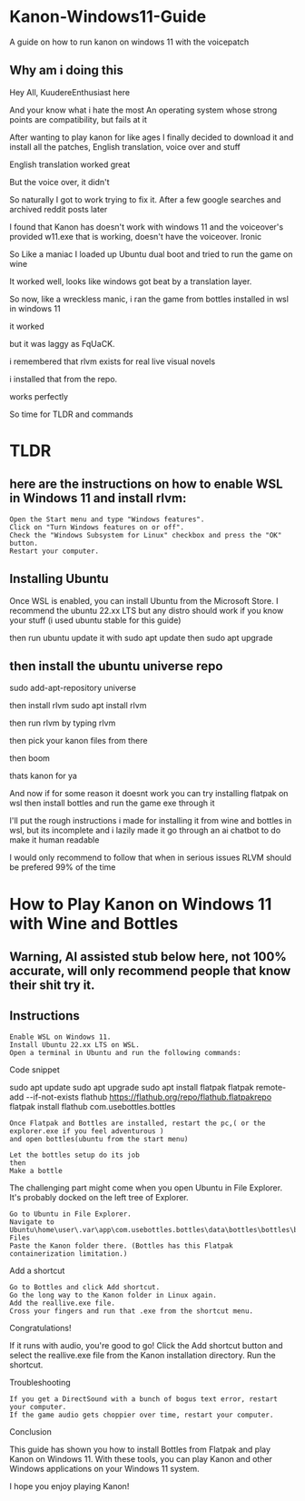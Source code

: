 # Kanon-Windows11-Guide
A guide on how to run kanon on windows 11 with the voicepatch

## Why am i doing this

Hey All, KuudereEnthusiast here

And your know what i hate the most
An operating system whose strong points are compatibility, but fails at it

After wanting to play kanon for like ages 
I finally decided to download it and install all the patches, English translation, voice over and stuff

English translation worked great

But the voice over, it didn't

So naturally I got to work trying to fix it.
After a few google searches and archived reddit posts later

I found that Kanon has doesn't work with windows 11 and the voiceover's provided w11.exe that is working, doesn't have the voiceover. Ironic

So
Like a maniac
I loaded up Ubuntu dual boot and tried to run the game on wine

It worked
well, looks like windows got beat by a translation layer.

So now, like a wreckless manic, i ran the game from bottles installed in wsl in windows 11

it worked


but it was laggy as FqUaCK.

i remembered that rlvm exists for real live visual novels

i installed that from the repo.


works perfectly

So
time for TLDR and commands

# TLDR

## here are the instructions on how to enable WSL in Windows 11 and install rlvm:

    Open the Start menu and type "Windows features".
    Click on "Turn Windows features on or off".
    Check the "Windows Subsystem for Linux" checkbox and press the "OK" button.
    Restart your computer.

## Installing Ubuntu
Once WSL is enabled, you can install Ubuntu from the Microsoft Store.
I recommend the ubuntu 22.xx LTS 
but any distro should work if you know your stuff
(i used ubuntu stable for this guide)

then run ubuntu
update it with 
sudo apt update
then
sudo apt upgrade

## then install the ubuntu universe repo 
sudo add-apt-repository universe

then install rlvm
sudo apt install rlvm

then run rlvm by typing 
rlvm

then pick your kanon files from there

then boom

thats kanon for ya



And now if for some reason it doesnt work
you can try installing flatpak on wsl
then install bottles and run the game exe through it

I'll put the rough instructions i made for installing it from wine and bottles in wsl, but its incomplete and i lazily made it go through an ai chatbot to do make it human readable

I would only recommend to follow that when in serious issues
RLVM should be prefered 99% of the time

# How to Play Kanon on Windows 11 with Wine and Bottles
## Warning, AI assisted stub below here, not 100% accurate, will only recommend people that know their shit try it.

## Instructions

    Enable WSL on Windows 11.
    Install Ubuntu 22.xx LTS on WSL.
    Open a terminal in Ubuntu and run the following commands:

Code snippet

sudo apt update
sudo apt upgrade
sudo apt install flatpak
flatpak remote-add --if-not-exists flathub https://flathub.org/repo/flathub.flatpakrepo
flatpak install flathub com.usebottles.bottles


    Once Flatpak and Bottles are installed, restart the pc,( or the explorer.exe if you feel adventurous )
    and open bottles(ubuntu from the start menu)
    
    Let the bottles setup do its job
    then
    Make a bottle

The challenging part might come when you open Ubuntu in File Explorer. It's probably docked on the left tree of Explorer.

    Go to Ubuntu in File Explorer.
    Navigate to Ubuntu\home\user\.var\app\com.usebottles.bottles\data\bottles\bottles\bottlename\drive_c\Program Files
    Paste the Kanon folder there. (Bottles has this Flatpak containerization limitation.)

Add a shortcut

    Go to Bottles and click Add shortcut.
    Go the long way to the Kanon folder in Linux again.
    Add the reallive.exe file.
    Cross your fingers and run that .exe from the shortcut menu.

Congratulations!

If it runs with audio, you're good to go!
    Click the Add shortcut button and select the reallive.exe file from the Kanon installation directory.
    Run the shortcut.

Troubleshooting

    If you get a DirectSound with a bunch of bogus text error, restart your computer.
    If the game audio gets choppier over time, restart your computer.

Conclusion

This guide has shown you how to install Bottles from Flatpak and play Kanon on Windows 11. With these tools, you can play Kanon and other Windows applications on your Windows 11 system.

I hope you enjoy playing Kanon!
